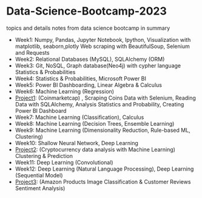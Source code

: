 # Data-Science-Bootcamp-2023
topics and details notes from data science bootcamp in summary

- Week1:
Numpy,
Pandas,
Jupyter Notebook,
Ipython,
Visualization with matplotlib, seaborn,plotly
Web scraping with BeautifulSoup, Selenium and Requests
- Week2:
Relational Databases (MySQL), SQLAlchemy (ORM)
- Week3:
Git,
NoSQL, Graph database(Neo4j) with cypher language
Statistics & Probabilities
- Week4:
Statistics & Probabilities,
Microsoft Power BI
- Week5:
Power BI Dashboarding,
Linear Algebra & Calculus
- Week6:
Machine Learning (Regression)
- [Project1](https://github.com/mr-robot77/Coinmarketcap):
(Coinmarketcap)
, Scraping Coins Data with Selenium,
Reading Data with SQLAlchemy,
Analysis Statistics and Probability,
Creating Power BI Dashboard
- Week7:
Machine Learning (Classification), Calculus
- Week8:
Machine Learning (Decision Trees, Ensemble Learning)
- Week9:
Machine Learning (Dimensionality Reduction, Rule-based ML, Clustering)
- Week10:
Shallow Neural Network, Deep Learning
- [Project2](https://github.com/mr-robot77/Quera_G11-Project2):
(Cryptocurrency data analysis with Machine Learning)
Clustering & Prediction
- Week11:
Deep Learning (Convolutional)
- Week12:
Deep Learning (Natural Language Processing), Deep Learning (Sequential Model)
- [Project3](https://github.com/mr-robot77/Quera_G11-Project3):
(Amazon Products Image Classification & Customer Reviews Sentiment Analysis)
